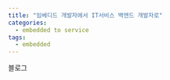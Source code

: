 ```yaml
---
title: "임베디드 개발자에서 IT서비스 백엔드 개발자로"
categories:
  - embedded to service
tags:
  - embedded
---
```


블로그